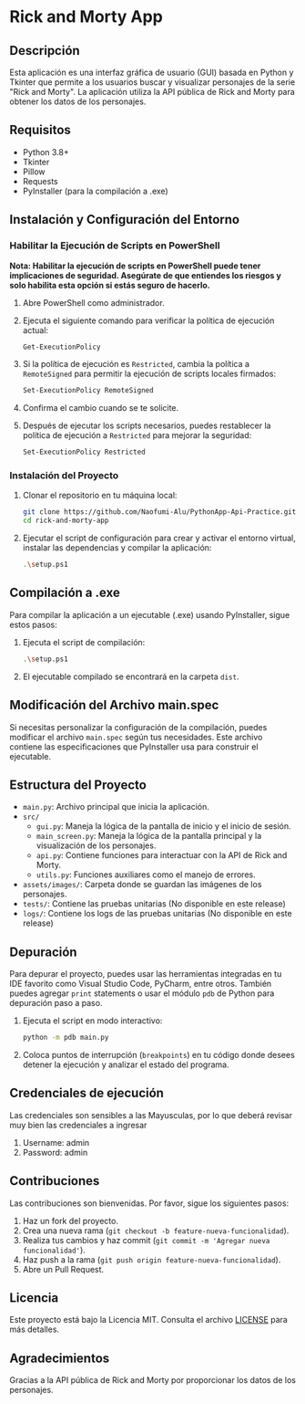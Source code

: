 
# Rick and Morty App

## Descripción

Esta aplicación es una interfaz gráfica de usuario (GUI) basada en Python y Tkinter que permite a los usuarios buscar y visualizar personajes de la serie "Rick and Morty". La aplicación utiliza la API pública de Rick and Morty para obtener los datos de los personajes.

## Requisitos

- Python 3.8+
- Tkinter
- Pillow
- Requests
- PyInstaller (para la compilación a .exe)

## Instalación y Configuración del Entorno

### Habilitar la Ejecución de Scripts en PowerShell

**Nota: Habilitar la ejecución de scripts en PowerShell puede tener implicaciones de seguridad. Asegúrate de que entiendes los riesgos y solo habilita esta opción si estás seguro de hacerlo.**

1. Abre PowerShell como administrador.
2. Ejecuta el siguiente comando para verificar la política de ejecución actual:

    ```sh
    Get-ExecutionPolicy
    ```

3. Si la política de ejecución es `Restricted`, cambia la política a `RemoteSigned` para permitir la ejecución de scripts locales firmados:

    ```sh
    Set-ExecutionPolicy RemoteSigned
    ```

4. Confirma el cambio cuando se te solicite.

5. Después de ejecutar los scripts necesarios, puedes restablecer la política de ejecución a `Restricted` para mejorar la seguridad:

    ```sh
    Set-ExecutionPolicy Restricted
    ```

### Instalación del Proyecto

1. Clonar el repositorio en tu máquina local:

    ```sh
    git clone https://github.com/Naofumi-Alu/PythonApp-Api-Practice.git
    cd rick-and-morty-app
    ```

2. Ejecutar el script de configuración para crear y activar el entorno virtual, instalar las dependencias y compilar la aplicación:

    ```sh
    .\setup.ps1
    ```

## Compilación a .exe

Para compilar la aplicación a un ejecutable (.exe) usando PyInstaller, sigue estos pasos:

1. Ejecuta el script de compilación:

    ```sh
    .\setup.ps1
    ```

2. El ejecutable compilado se encontrará en la carpeta `dist`.

## Modificación del Archivo main.spec

Si necesitas personalizar la configuración de la compilación, puedes modificar el archivo `main.spec` según tus necesidades. Este archivo contiene las especificaciones que PyInstaller usa para construir el ejecutable.

## Estructura del Proyecto

- `main.py`: Archivo principal que inicia la aplicación.
- `src/`
  - `gui.py`: Maneja la lógica de la pantalla de inicio y el inicio de sesión.
  - `main_screen.py`: Maneja la lógica de la pantalla principal y la visualización de los personajes.
  - `api.py`: Contiene funciones para interactuar con la API de Rick and Morty.
  - `utils.py`: Funciones auxiliares como el manejo de errores.
- `assets/images/`: Carpeta donde se guardan las imágenes de los personajes.
- `tests/`: Contiene las pruebas unitarias (No disponible en este release)
- `logs/`: Contiene los logs de las pruebas unitarias (No disponible en este release)

## Depuración

Para depurar el proyecto, puedes usar las herramientas integradas en tu IDE favorito como Visual Studio Code, PyCharm, entre otros. También puedes agregar `print` statements o usar el módulo `pdb` de Python para depuración paso a paso.

1. Ejecuta el script en modo interactivo:

    ```sh
    python -m pdb main.py
    ```

2. Coloca puntos de interrupción (`breakpoints`) en tu código donde desees detener la ejecución y analizar el estado del programa.

## Credenciales de ejecución

Las credenciales son sensibles a las Mayusculas, por lo que deberá revisar muy bien las credenciales a ingresar

1. Username: admin
2. Password: admin


## Contribuciones

Las contribuciones son bienvenidas. Por favor, sigue los siguientes pasos:

1. Haz un fork del proyecto.
2. Crea una nueva rama (`git checkout -b feature-nueva-funcionalidad`).
3. Realiza tus cambios y haz commit (`git commit -m 'Agregar nueva funcionalidad'`).
4. Haz push a la rama (`git push origin feature-nueva-funcionalidad`).
5. Abre un Pull Request.

## Licencia

Este proyecto está bajo la Licencia MIT. Consulta el archivo [LICENSE](LICENSE) para más detalles.

## Agradecimientos

Gracias a la API pública de Rick and Morty por proporcionar los datos de los personajes.
